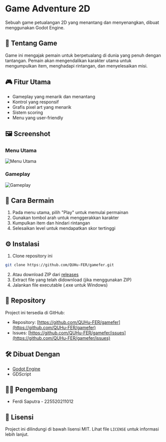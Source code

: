 # Game Adventure 2D

Sebuah game petualangan 2D yang menantang dan menyenangkan, dibuat menggunakan Godot Engine.

## 📖 Tentang Game

Game ini mengajak pemain untuk berpetualang di dunia yang penuh dengan tantangan. Pemain akan mengendalikan karakter utama untuk mengumpulkan item, menghadapi rintangan, dan menyelesaikan misi.

## 🎮 Fitur Utama

- Gameplay yang menarik dan menantang
- Kontrol yang responsif
- Grafis pixel art yang menarik
- Sistem scoring
- Menu yang user-friendly

## 🖼️ Screenshot

### Menu Utama
![Menu Utama](./readme(1).png)

### Gameplay
![Gameplay](./readme(2).png)

## 🎯 Cara Bermain

1. Pada menu utama, pilih "Play" untuk memulai permainan
2. Gunakan tombol arah untuk menggerakkan karakter
3. Kumpulkan item dan hindari rintangan
4. Selesaikan level untuk mendapatkan skor tertinggi

## ⚙️ Instalasi

1. Clone repository ini
```bash
git clone https://github.com/QUHu-FER/gamefer.git
```
2. Atau download ZIP dari [releases](https://github.com/QUHu-FER/gamefer/releases)
3. Extract file yang telah didownload (jika menggunakan ZIP)
4. Jalankan file executable (.exe untuk Windows)

## 🔗 Repository

Project ini tersedia di GitHub:
- Repository: [https://github.com/QUHu-FER/gamefer](https://github.com/QUHu-FER/gamefer)
- Issues: [https://github.com/QUHu-FER/gamefer/issues](https://github.com/QUHu-FER/gamefer/issues)

## 🛠️ Dibuat Dengan

- [Godot Engine](https://godotengine.org/)
- GDScript

## 👨‍💻 Pengembang

- Ferdi Saputra - 225520211012

## 📝 Lisensi

Project ini dilindungi di bawah lisensi MIT. Lihat file `LICENSE` untuk informasi lebih lanjut.

